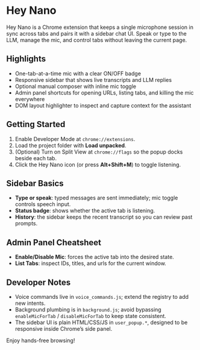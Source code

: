 # Hey Nano

Hey Nano is a Chrome extension that keeps a single microphone session in sync across tabs and pairs it with a sidebar chat UI. Speak or type to the LLM, manage the mic, and control tabs without leaving the current page.

## Highlights
- One-tab-at-a-time mic with a clear ON/OFF badge
- Responsive sidebar that shows live transcripts and LLM replies
- Optional manual composer with inline mic toggle
- Admin panel shortcuts for opening URLs, listing tabs, and killing the mic everywhere
- DOM layout highlighter to inspect and capture context for the assistant

## Getting Started
1. Enable Developer Mode at `chrome://extensions`.
2. Load the project folder with **Load unpacked**.
3. (Optional) Turn on Split View at `chrome://flags` so the popup docks beside each tab.
4. Click the Hey Nano icon (or press **Alt+Shift+M**) to toggle listening.

## Sidebar Basics
- **Type or speak**: typed messages are sent immediately; mic toggle controls speech input.
- **Status badge**: shows whether the active tab is listening.
- **History**: the sidebar keeps the recent transcript so you can review past prompts.

## Admin Panel Cheatsheet
- **Enable/Disable Mic**: forces the active tab into the desired state.
- **List Tabs**: inspect IDs, titles, and urls for the current window.

## Developer Notes
- Voice commands live in `voice_commands.js`; extend the registry to add new intents.
- Background plumbing is in `background.js`; avoid bypassing `enableMicForTab` / `disableMicForTab` to keep state consistent.
- The sidebar UI is plain HTML/CSS/JS in `user_popup.*`, designed to be responsive inside Chrome’s side panel.

Enjoy hands-free browsing!
